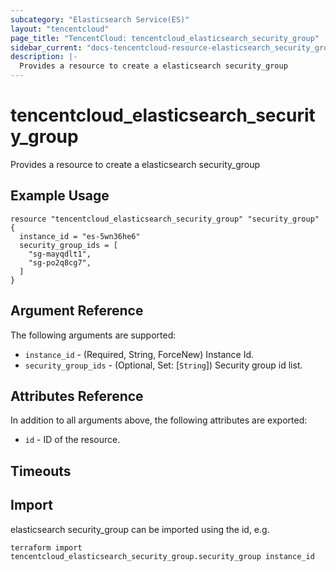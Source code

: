 ```yaml
---
subcategory: "Elasticsearch Service(ES)"
layout: "tencentcloud"
page_title: "TencentCloud: tencentcloud_elasticsearch_security_group"
sidebar_current: "docs-tencentcloud-resource-elasticsearch_security_group"
description: |-
  Provides a resource to create a elasticsearch security_group
---
```


# tencentcloud_elasticsearch_security_group

Provides a resource to create a elasticsearch security_group

## Example Usage

```hcl
resource "tencentcloud_elasticsearch_security_group" "security_group" {
  instance_id = "es-5wn36he6"
  security_group_ids = [
    "sg-mayqdlt1",
    "sg-po2q8cg7",
  ]
}
```

## Argument Reference

The following arguments are supported:

* `instance_id` - (Required, String, ForceNew) Instance Id.
* `security_group_ids` - (Optional, Set: [`String`]) Security group id list.

## Attributes Reference

In addition to all arguments above, the following attributes are exported:

* `id` - ID of the resource.



## Timeouts

<no value>


## Import

elasticsearch security_group can be imported using the id, e.g.

```
terraform import tencentcloud_elasticsearch_security_group.security_group instance_id
```

